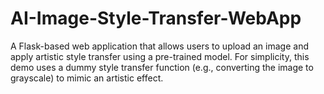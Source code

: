 # AI-Image-Style-Transfer-WebApp
A Flask-based web application that allows users to upload an image and apply artistic style transfer using a pre-trained model. For simplicity, this demo uses a dummy style transfer function (e.g., converting the image to grayscale) to mimic an artistic effect.
